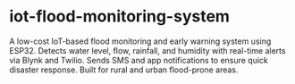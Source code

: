 # iot-flood-monitoring-system
A low-cost IoT-based flood monitoring and early warning system using ESP32. Detects water level, flow, rainfall, and humidity with real-time alerts via Blynk and Twilio. Sends SMS and app notifications to ensure quick disaster response. Built for rural and urban flood-prone areas.
